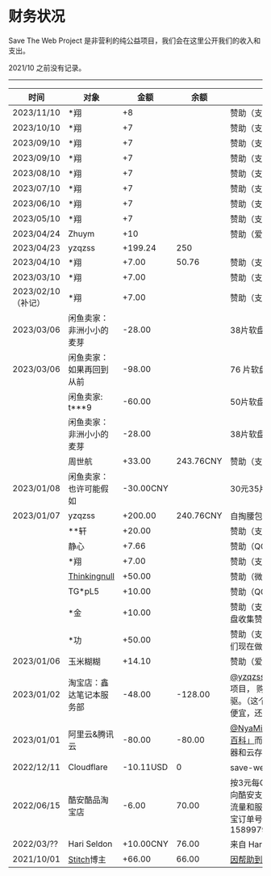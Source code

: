 # 财务状况

Save The Web Project 是非营利的纯公益项目，我们会在这里公开我们的收入和支出。

2021/10 之前没有记录。

---

| 时间 | 对象 | 金额 | 余额 | 备注 |
| --- | ----- | --- | ---- | --- |
| 2023/11/10 | \*翔 | +8 |    | 赞助（支付宝） |
| 2023/10/10 | \*翔 | +7 |    | 赞助（支付宝） |
| 2023/09/10 | \*翔 | +7 |    | 赞助（支付宝） |
| 2023/09/10 | \*翔 | +7 |    | 赞助（支付宝） |
| 2023/08/10 | \*翔 | +7 |    | 赞助（支付宝） |
| 2023/07/10 | \*翔 | +7 |    | 赞助（支付宝） |
| 2023/06/10 | \*翔 | +7 |    | 赞助（支付宝） |
| 2023/05/10 | \*翔 | +7 |    | 赞助（支付宝） |
| 2023/04/24 | Zhuym | +10 |  | 赞助（爱发电） |
| 2023/04/23 | yzqzss | +199.24 | 250 |  |
| 2023/04/10 | \*翔 | +7.00 | 50.76 | 赞助（支付宝） |
| 2023/03/10 | \*翔 | +7.00 |  | 赞助（支付宝） |
| 2023/02/10 （补记） | \*翔 | +7.00 |  | 赞助（支付宝） |
| 2023/03/06 | 闲鱼卖家：非洲小小的麦芽 | -28.00 |  | 38片软盘，包邮 |
| 2023/03/06 | 闲鱼卖家：如果再回到从前 | -98.00 | | 76 片软盘，包邮 |
|  | 闲鱼卖家: t***9 | -60.00 |  | 50片软盘，不包邮 |
|  | 闲鱼卖家：非洲小小的麦芽 | -28.00 |  | 38片软盘，包邮 |
|  | 周世航 | +33.00 | 243.76CNY | 赞助（支付宝） |
| 2023/01/08 | 闲鱼卖家：也许可能假如 | -30.00CNY |  | 30元35片软盘包邮 |
| 2023/01/07 | yzqzss | +200.00 | 240.76CNY | 自掏腰包（哈哈） |
|  | \*\*轩 | +20.00 |  | 赞助（支付宝） |
|  | 静心 | +7.66 |  | 赞助（QQ） |
|  | \*翔 | +7.00 |  | 赞助（支付宝） |
|  | [Thinkingnull](https://awsl.blog/) | +50.00 |  | 赞助（微信） |
|  | TG\*pL5 | +10.00 |  | 赞助（QQ） |
|  | \*金 | +10.00 |  | 赞助（支付宝），留言：“软盘收集赞助” |
|  | \*功 | +50.00 |  | 赞助（支付宝），留言：“你们现在做的事情很棒！” |
| 2023/01/06 | 玉米糊糊 | +14.10 |  | 赞助（爱发电） |
| 2023/01/02 | 淘宝店：鑫达笔记本服务部 | -48.00 | -128.00 | [@yzqzss](https://github.com/yzqzss) 为了「软驱存档」项目， 购置了块 USB 软驱。（这个淘宝卖家卖得最便宜，还包邮） |
| 2023/01/01 | 阿里云&腾讯云 | -80.00 | -80.00 | [@NyaMisty](https://github.com/NyaMisty) 为[存档「糗事百科」](https://github.com/saveweb/qiushibaike-archive)而产生的短时云服务器和云存储费用 |
| 2022/12/11 | Cloudflare | -10.11USD | 0 | save-web.org 域名费用 |
| 2022/06/15 | 酷安酷品淘宝店 | -6.00 | 70.00 | 按3元每GB的存档数据增量向酷安支付我们存档造成的流量和服务器处理开支。淘宝订单号：1589979325341368999 |
| 2022/03/?? | Hari Seldon | +10.00CNY | 76.00 | 来自 Hari Seldon 的赞助 |
| 2021/10/01 | [Stitch](http://stitch.cn/)博主 | +66.00 | 66.00 | [因帮助到博主而得到其红包](https://t.me/saveweb/22) |
